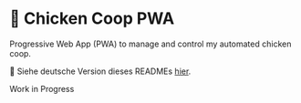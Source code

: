 # :chicken: Chicken Coop PWA

Progressive Web App (PWA) to manage and control my automated chicken coop.

:pushpin: Siehe deutsche Version dieses READMEs [hier](./README.md).

Work in Progress